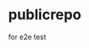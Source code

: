 # publicrepo
for e2e test

































































































































































































































































































































































































































































































































































































































































































































































































































































































































